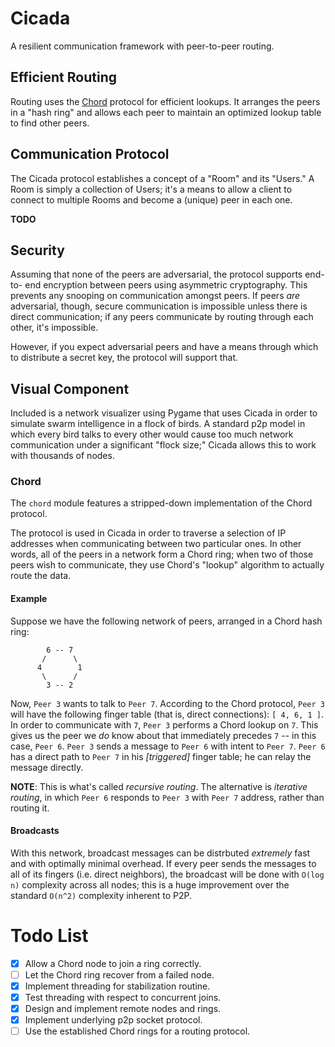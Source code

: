 # Cicada #
A resilient communication framework with peer-to-peer routing.

## Efficient Routing ##
Routing uses the
[Chord](https://pdos.csail.mit.edu/papers/chord:sigcomm01/chord_sigcomm.pdf)
protocol for efficient lookups. It arranges the peers in a "hash ring" and
allows each peer to maintain an optimized lookup table to find other peers.

## Communication Protocol ##
The Cicada protocol establishes a concept of a "Room" and its "Users." A Room
is simply a collection of Users; it's a means to allow a client to connect to
multiple Rooms and become a (unique) peer in each one.

**TODO**

## Security ##
Assuming that none of the peers are adversarial, the protocol supports end-to-
end encryption between peers using asymmetric cryptography. This prevents any
snooping on communication amongst peers. If peers _are_ adversarial, though,
secure communication is impossible unless there is direct communication; if any
peers communicate by routing through each other, it's impossible.

However, if you expect adversarial peers and have a means through which to 
distribute a secret key, the protocol will support that.

## Visual Component ##
Included is a network visualizer using Pygame that uses Cicada in order to
simulate swarm intelligence in a flock of birds. A standard p2p model in which
every bird talks to every other would cause too much network communication
under a significant "flock size;" Cicada allows this to work with thousands of
nodes.

### Chord ###
The `chord` module features a stripped-down implementation of the Chord
protocol.

The protocol is used in Cicada in order to traverse a selection of IP addresses
when communicating between two particular ones. In other words, all of the peers
in a network form a Chord ring; when two of those peers wish to communicate,
they use Chord's "lookup" algorithm to actually route the data.

#### Example ####
Suppose we have the following network of peers, arranged in a Chord hash ring:

            6 -- 7
           /      \
          4        1
           \      /
            3 -- 2

Now, `Peer 3` wants to talk to `Peer 7`. According to the Chord protocol, `Peer
3` will have the following finger table (that is, direct connections): `[ 4, 6,
1 ]`. In order to communicate with `7`, `Peer 3` performs a Chord lookup on
`7`. This gives us the peer we *do* know about that immediately precedes `7` --
in this case, `Peer 6`. `Peer 3` sends a message to `Peer 6` with intent to
`Peer 7`. `Peer 6` has a direct path to `Peer 7` in his *[triggered]* finger
table; he can relay the message directly.

**NOTE**: This is what's called _recursive routing_. The alternative is
      _iterative routing_, in which `Peer 6` responds to `Peer 3` with `Peer 7`
      address, rather than routing it.

#### Broadcasts ####
With this network, broadcast messages can be distrbuted _extremely_ fast and
with optimally minimal overhead. If every peer sends the messages to all of its
fingers (i.e. direct neighbors), the broadcast will be done with `O(log n)`
complexity across all nodes; this is a huge improvement over the standard
`O(n^2)` complexity inherent to P2P.

# Todo List #
- [x] Allow a Chord node to join a ring correctly.
- [ ] Let the Chord ring recover from a failed node.
- [x] Implement threading for stabilization routine.
- [x] Test threading with respect to concurrent joins. 
- [x] Design and implement remote nodes and rings.
- [x] Implement underlying p2p socket protocol.
- [ ] Use the established Chord rings for a routing protocol.
